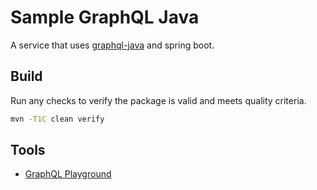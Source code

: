 # Sample GraphQL Java

A service that uses [graphql-java](https://www.graphql-java.com/) and
spring boot.

## Build

Run any checks to verify the package is valid and meets
quality criteria.

```sh
mvn -T1C clean verify
```

## Tools

- [GraphQL Playground](https://github.com/graphql/graphql-playground)
